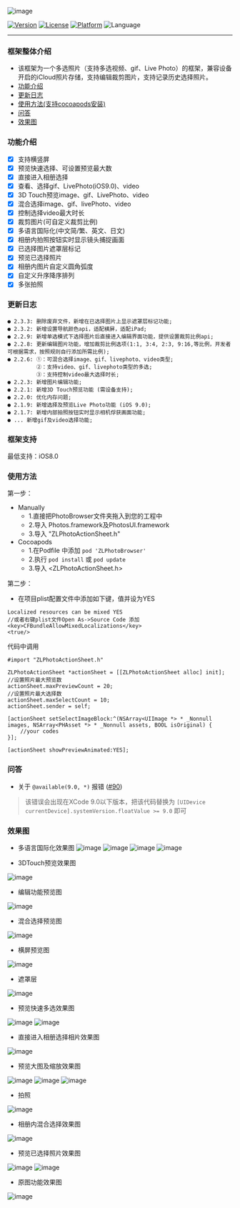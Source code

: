 ![image](https://github.com/longitachi/ZLPhotoBrowser/blob/master/效果图/ZLPhotoBrowser.png)

[![Version](https://img.shields.io/cocoapods/v/ZLPhotoBrowser.svg?style=flat)](http://cocoadocs.org/docsets/ZLPhotoBrowser)
[![License](https://img.shields.io/cocoapods/l/ZLPhotoBrowser.svg?style=flat)](http://cocoadocs.org/docsets/ZLPhotoBrowser)
[![Platform](https://img.shields.io/cocoapods/p/ZLPhotoBrowser.svg?style=flat)](http://cocoadocs.org/docsets/ZLPhotoBrowser)
![Language](https://img.shields.io/badge/Language-%20Objective%20C%20-blue.svg)

----------------------------------------

### 框架整体介绍
* 该框架为一个多选照片（支持多选视频、gif、Live Photo）的框架，兼容设备开启的iCloud照片存储，支持编辑裁剪图片，支持记录历史选择照片。
* [功能介绍](#功能介绍)
* [更新日志](#更新日志)
* [使用方法(支持cocoapods安装)](#使用方法)
* [问答](#问答)
* [效果图](#效果图)

### <a id="功能介绍"></a>功能介绍
- [x] 支持横竖屏
- [x] 预览快速选择、可设置预览最大数
- [x] 直接进入相册选择
- [x] 查看、选择gif、LivePhoto(iOS9.0)、video
- [x] 3D Touch预览image、gif、LivePhoto、video
- [x] 混合选择image、gif、livePhoto、video
- [x] 控制选择video最大时长
- [x] 裁剪图片(可自定义裁剪比例)
- [x] 多语言国际化(中文简/繁、英文、日文)
- [x] 相册内拍照按钮实时显示镜头捕捉画面
- [x] 已选择图片遮罩层标记
- [x] 预览已选择照片
- [x] 相册内图片自定义圆角弧度
- [x] 自定义升序降序排列
- [x] 多张拍照
 
### 更新日志
```
● 2.3.3: 删除废弃文件，新增在已选择图片上显示遮罩层标记功能;
● 2.3.2: 新增设置导航颜色api，适配横屏，适配iPad;
● 2.2.9: 新增单选模式下选择图片后直接进入编辑界面功能，提供设置裁剪比例api;
● 2.2.8: 更新编辑图片功能，增加裁剪比例选项(1:1, 3:4, 2:3, 9:16,等比例，开发者可根据需求，按照规则自行添加所需比例);
● 2.2.6: ①：可混合选择image、gif、livephoto、video类型;
         ②：支持video、gif、livephoto类型的多选;
         ③：支持控制video最大选择时长;
● 2.2.3: 新增图片编辑功能;
● 2.2.1: 新增3D Touch预览功能 (需设备支持);
● 2.2.0: 优化内存问题;
● 2.1.9: 新增选择及预览Live Photo功能 (iOS 9.0);
● 2.1.7: 新增内部拍照按钮实时显示相机俘获画面功能;
● ... 新增gif及video选择功能;
```

### 框架支持
最低支持：iOS8.0

### <a id="使用方法"></a>使用方法

第一步：
* Manually 
  * 1.直接把PhotoBrowser文件夹拖入到您的工程中
  * 2.导入 Photos.framework及PhotosUI.framework
  * 3.导入 "ZLPhotoActionSheet.h"
* Cocoapods
  * 1.在Podfile 中添加 `pod 'ZLPhotoBrowser'`
  * 2.执行 `pod install` 或 `pod update`
  * 3.导入 \<ZLPhotoActionSheet.h\>

第二步：
- 在项目plist配置文件中添加如下键，值并设为YES
```objc
Localized resources can be mixed YES
//或者右键plist文件Open As->Source Code 添加
<key>CFBundleAllowMixedLocalizations</key>
<true/>
```

代码中调用
```objc
#import "ZLPhotoActionSheet.h"
    
ZLPhotoActionSheet *actionSheet = [[ZLPhotoActionSheet alloc] init];
//设置照片最大预览数
actionSheet.maxPreviewCount = 20;
//设置照片最大选择数
actionSheet.maxSelectCount = 10;
actionSheet.sender = self;

[actionSheet setSelectImageBlock:^(NSArray<UIImage *> * _Nonnull images, NSArray<PHAsset *> * _Nonnull assets, BOOL isOriginal) {
    //your codes
}];

[actionSheet showPreviewAnimated:YES];
```

### <a id="问答"></a>问答
* 关于 `@available(9.0, *)` 报错 ([#90](https://github.com/longitachi/ZLPhotoBrowser/issues/90))
> 该错误会出现在XCode 9.0以下版本，把该代码替换为 `[UIDevice currentDevice].systemVersion.floatValue >= 9.0` 即可

### <a id="效果图"></a> 效果图
- 多语言国际化效果图
![image](https://github.com/longitachi/ZLPhotoBrowser/blob/master/效果图/english.png)
![image](https://github.com/longitachi/ZLPhotoBrowser/blob/master/效果图/japan.png)
![image](https://github.com/longitachi/ZLPhotoBrowser/blob/master/效果图/zh-hans.png)
![image](https://github.com/longitachi/ZLPhotoBrowser/blob/master/效果图/zh-hant.png)

- 3DTouch预览效果图

![image](https://github.com/longitachi/ZLPhotoBrowser/blob/master/效果图/forceTouch.gif)

- 编辑功能预览图

![image](https://github.com/longitachi/ZLPhotoBrowser/blob/master/效果图/edit.gif)

- 混合选择预览图

![image](https://github.com/longitachi/ZLPhotoBrowser/blob/master/效果图/mixSelect.gif)

- 横屏预览图

![image](https://github.com/longitachi/ZLPhotoBrowser/blob/master/效果图/landscape.gif)

- 遮罩层

![image](https://github.com/longitachi/ZLPhotoBrowser/blob/master/效果图/selectmask.gif)

- 预览快速多选效果图

![image](https://github.com/longitachi/ZLPhotoBrowser/blob/master/效果图/预览图快速选择.gif)
![image](https://github.com/longitachi/ZLPhotoBrowser/blob/master/效果图/预览大图快速选择.gif)

- 直接进入相册选择相片效果图

![image](https://github.com/longitachi/ZLPhotoBrowser/blob/master/效果图/直接进入相册选择相片.gif)

- 预览大图及缩放效果图

![image](https://github.com/longitachi/ZLPhotoBrowser/blob/master/效果图/查看大图支持缩放.gif)
![image](https://github.com/longitachi/ZLPhotoBrowser/blob/master/效果图/预览选择gif.gif)
![image](https://github.com/longitachi/ZLPhotoBrowser/blob/master/效果图/预览选择视频.gif)

- 拍照

![image](https://github.com/longitachi/ZLPhotoBrowser/blob/master/效果图/相册内部拍照.gif)

- 相册内混合选择效果图

![image](https://github.com/longitachi/ZLPhotoBrowser/blob/master/效果图/相册内混合选择.gif)

- 预览已选择照片效果图

![image](https://github.com/longitachi/ZLPhotoBrowser/blob/master/效果图/预览已选择照片.gif)
![image](https://github.com/longitachi/ZLPhotoBrowser/blob/master/效果图/预览确定选择的照片.gif)

- 原图功能效果图

![image](https://github.com/longitachi/ZLPhotoBrowser/blob/master/效果图/原图功能.gif)

